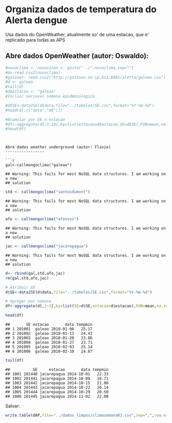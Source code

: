 Organiza dados de temperatura do Alerta dengue 
===============================================
Usa dados do OpenWeather, atualmente so' de uma estacao, que e' replicado para
todas as APS



Abre dados OpenWeather (autor: Oswaldo): 
-----------


```r
#novoclima <- novosinan <- paste("../",novoclima,sep="")
#d<-read.csv2(novoclima)
#galeao<- read.csv2("http://gtsinan.no-ip.biz:8081/alerta/galeao.csv")
#d <- galeao
#tail(d)
#d$estacao <- "galeao"
#Incluir variavel semana epidemiologica

#d$SE<-data2SE(d$data,file="../tabelas/SE.csv",format="%Y-%m-%d")
#head(d[,c("data","SE")])

#Acumular por SE e estacao
#df<-aggregate(d[,3:10],by=list(estacao=d$estacao,SE=d$SE),FUN=mean,na.rm=TRUE)
#head(df)
```

```


Abre dados weather underground (autor: Flavio)
-----------------

```r
gal<-callmongoclima("galeao") 
```

```
## Warning: This fails for most NoSQL data structures. I am working on a new
## solution
```

```r
std <- callmongoclima("santosdumont")
```

```
## Warning: This fails for most NoSQL data structures. I am working on a new
## solution
```

```r
afo <- callmongoclima("afonsos")
```

```
## Warning: This fails for most NoSQL data structures. I am working on a new
## solution
```

```r
jac <- callmongoclima("jacarepagua")
```

```
## Warning: This fails for most NoSQL data structures. I am working on a new
## solution
```

```r
d<- rbind(gal,std,afo,jac)
rm(gal,std,afo,jac)

# Atribuir SE
d$SE<-data2SE(d$data,file="../tabelas/SE.csv",format="%Y-%m-%d")

# Agregar por semana
df<-aggregate(d[,2:3],by=list(SE=d$SE,estacao=d$estacao),FUN=mean,na.rm=TRUE)

head(df)
```

```
##       SE estacao       data tempmin
## 1 201001  galeao 2010-01-06   25.17
## 2 201002  galeao 2010-01-13   24.43
## 3 201003  galeao 2010-01-20   23.86
## 4 201004  galeao 2010-01-27   23.71
## 5 201005  galeao 2010-02-03   25.14
## 6 201006  galeao 2010-02-10   24.67
```

```r
tail(df)
```

```
##          SE     estacao       data tempmin
## 1001 201440 jacarepagua 2014-10-01   22.33
## 1002 201441 jacarepagua 2014-10-08   18.71
## 1003 201442 jacarepagua 2014-10-15   21.00
## 1004 201443 jacarepagua 2014-10-22   20.14
## 1005 201444 jacarepagua 2014-10-29   20.50
## 1006 201445 jacarepagua 2014-11-02   22.00
```




Salvar:





```r
write.table(dAP,file="../dados_limpos/climasemanaRJ.csv",sep=",",row.names=FALSE)
```
